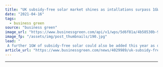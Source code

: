 ```yaml
---
title: "UK subsidy-free solar market shines as intallations surpass 1GW"
date: "2021-04-16"
tags: 
  - business green
source: "business green"
image_url: "https://www.businessgreen.com/api/v1/wps/5d6f81a/4b58530b-902f-4117-af57-91eb76019d53/6/Clayhill-subsidy-free-solar-farm-185x114.jpg"
image_fp: "/assets/img/post_thumbnails/190.jpg"
lead: "
 A further 1GW of subsidy-free solar could also be added this year as decarbonisation of buildings and energy gathers pace, Solar Energy UK claims ..."
article_url: "https://www.businessgreen.com/news/4029989/uk-subsidy-free-solar-market-shines-intallations-surpass-1gw"
---
```


---
